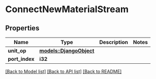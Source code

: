 # ConnectNewMaterialStream

## Properties

Name | Type | Description | Notes
------------ | ------------- | ------------- | -------------
**unit_op** | [**models::DjangoObject**](DjangoObject.md) |  | 
**port_index** | **i32** |  | 

[[Back to Model list]](../README.md#documentation-for-models) [[Back to API list]](../README.md#documentation-for-api-endpoints) [[Back to README]](../README.md)


